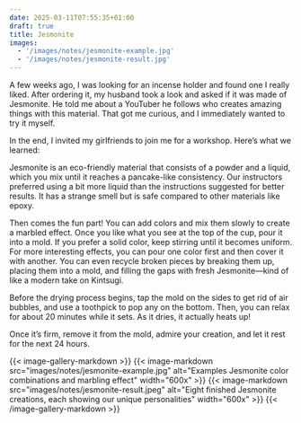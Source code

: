 ```yaml
---
date: 2025-03-11T07:55:35+01:00
draft: true
title: Jesmonite
images:
  - '/images/notes/jesmonite-example.jpg'
  - '/images/notes/jesmonite-result.jpg'
---
```

A few weeks ago, I was looking for an incense holder and found one I really liked. After ordering it, my husband took a look and asked if it was made of Jesmonite. He told me about a YouTuber he follows who creates amazing things with this material. That got me curious, and I immediately wanted to try it myself.

In the end, I invited my girlfriends to join me for a workshop. Here’s what we learned:

Jesmonite is an eco-friendly material that consists of a powder and a liquid, which you mix until it reaches a pancake-like consistency. Our instructors preferred using a bit more liquid than the instructions suggested for better results. It has a strange smell but is safe compared to other materials like epoxy.
 
Then comes the fun part! You can add colors and mix them slowly to create a marbled effect. Once you like what you see at the top of the cup, pour it into a mold. If you prefer a solid color, keep stirring until it becomes uniform. For more interesting effects, you can pour one color first and then cover it with another. You can even recycle broken pieces by breaking them up, placing them into a mold, and filling the gaps with fresh Jesmonite—kind of like a modern take on Kintsugi.

Before the drying process begins, tap the mold on the sides to get rid of air bubbles, and use a toothpick to pop any on the bottom. Then, you can relax for about 20 minutes while it sets. As it dries, it actually heats up!

Once it’s firm, remove it from the mold, admire your creation, and let it rest for the next 24 hours.


{{< image-gallery-markdown >}}
  {{< image-markdown src="images/notes/jesmonite-example.jpg" alt="Examples Jesmonite color combinations and marbling effect" width="600x" >}}
  {{< image-markdown src="images/notes/jesmonite-result.jpeg" alt="Eight finished Jesmonite creations, each showing our unique personalities" width="600x" >}}
{{< /image-gallery-markdown >}}